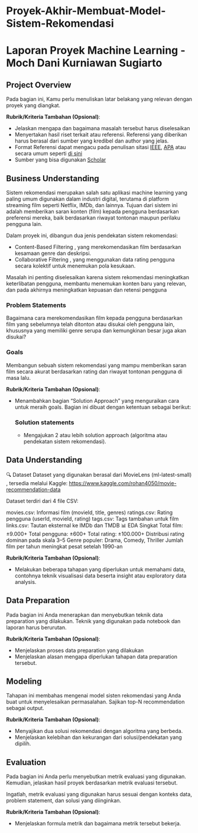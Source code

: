 # Proyek-Akhir-Membuat-Model-Sistem-Rekomendasi
# Laporan Proyek Machine Learning - Moch Dani Kurniawan Sugiarto

## Project Overview

Pada bagian ini, Kamu perlu menuliskan latar belakang yang relevan dengan proyek yang diangkat.

**Rubrik/Kriteria Tambahan (Opsional)**:
- Jelaskan mengapa dan bagaimana masalah tersebut harus diselesaikan
- Menyertakan hasil riset terkait atau referensi. Referensi yang diberikan harus berasal dari sumber yang kredibel dan author yang jelas.
- Format Referensi dapat mengacu pada penulisan sitasi [IEEE](https://journals.ieeeauthorcenter.ieee.org/wp-content/uploads/sites/7/IEEE_Reference_Guide.pdf), [APA](https://www.mendeley.com/guides/apa-citation-guide/) atau secara umum seperti [di sini](https://penerbitdeepublish.com/menulis-buku-membuat-sitasi-dengan-mudah/)
- Sumber yang bisa digunakan [Scholar](https://scholar.google.com/)

## Business Understanding

Sistem rekomendasi merupakan salah satu aplikasi machine learning yang paling umum digunakan dalam industri digital, terutama di platform streaming film seperti Netflix, IMDb, dan lainnya. Tujuan dari sistem ini adalah memberikan saran konten (film) kepada pengguna berdasarkan preferensi mereka, baik berdasarkan riwayat tontonan maupun perilaku pengguna lain.

Dalam proyek ini, dibangun dua jenis pendekatan sistem rekomendasi:

- Content-Based Filtering , yang merekomendasikan film berdasarkan kesamaan genre dan deskripsi.
- Collaborative Filtering , yang menggunakan data rating pengguna secara kolektif untuk menemukan pola kesukaan.

Masalah ini penting diselesaikan karena sistem rekomendasi meningkatkan keterlibatan pengguna, membantu menemukan konten baru yang relevan, dan pada akhirnya meningkatkan kepuasan dan retensi pengguna

### Problem Statements

Bagaimana cara merekomendasikan film kepada pengguna berdasarkan film yang sebelumnya telah ditonton atau disukai oleh pengguna lain, khususnya yang memiliki genre serupa dan kemungkinan besar juga akan disukai?

### Goals

Membangun sebuah sistem rekomendasi yang mampu memberikan saran film secara akurat berdasarkan rating dan riwayat tontonan pengguna di masa lalu.

**Rubrik/Kriteria Tambahan (Opsional)**:
- Menambahkan bagian “Solution Approach” yang menguraikan cara untuk meraih goals. Bagian ini dibuat dengan ketentuan sebagai berikut: 

    ### Solution statements
    - Mengajukan 2 atau lebih solution approach (algoritma atau pendekatan sistem rekomendasi).

## Data Understanding
🔍 Dataset
Dataset yang digunakan berasal dari MovieLens (ml-latest-small) , tersedia melalui Kaggle:
https://www.kaggle.com/rohan4050/movie-recommendation-data

Dataset terdiri dari 4 file CSV:

movies.csv: Informasi film (movieId, title, genres)
ratings.csv: Rating pengguna (userId, movieId, rating)
tags.csv: Tags tambahan untuk film
links.csv: Tautan eksternal ke IMDb dan TMDB
📊 EDA Singkat
Total film: ±9.000+
Total pengguna: ±600+
Total rating: ±100.000+
Distribusi rating dominan pada skala 3–5
Genre populer: Drama, Comedy, Thriller
Jumlah film per tahun meningkat pesat setelah 1990-an

**Rubrik/Kriteria Tambahan (Opsional)**:
- Melakukan beberapa tahapan yang diperlukan untuk memahami data, contohnya teknik visualisasi data beserta insight atau exploratory data analysis.

## Data Preparation
Pada bagian ini Anda menerapkan dan menyebutkan teknik data preparation yang dilakukan. Teknik yang digunakan pada notebook dan laporan harus berurutan.

**Rubrik/Kriteria Tambahan (Opsional)**: 
- Menjelaskan proses data preparation yang dilakukan
- Menjelaskan alasan mengapa diperlukan tahapan data preparation tersebut.

## Modeling
Tahapan ini membahas mengenai model sisten rekomendasi yang Anda buat untuk menyelesaikan permasalahan. Sajikan top-N recommendation sebagai output.

**Rubrik/Kriteria Tambahan (Opsional)**: 
- Menyajikan dua solusi rekomendasi dengan algoritma yang berbeda.
- Menjelaskan kelebihan dan kekurangan dari solusi/pendekatan yang dipilih.

## Evaluation
Pada bagian ini Anda perlu menyebutkan metrik evaluasi yang digunakan. Kemudian, jelaskan hasil proyek berdasarkan metrik evaluasi tersebut.

Ingatlah, metrik evaluasi yang digunakan harus sesuai dengan konteks data, problem statement, dan solusi yang diinginkan.

**Rubrik/Kriteria Tambahan (Opsional)**: 
- Menjelaskan formula metrik dan bagaimana metrik tersebut bekerja.
